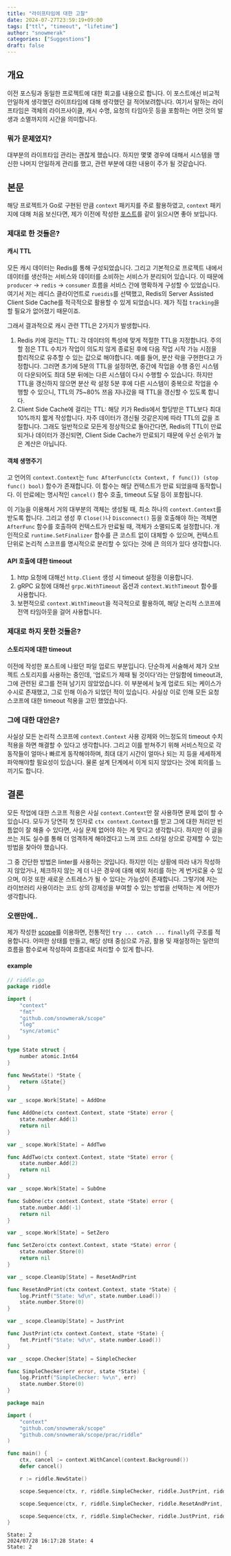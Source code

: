 ```yaml
---
title: "라이프타임에 대한 고찰"
date: 2024-07-27T23:59:19+09:00
tags: ["ttl", "timeout", "lifetime"]
author: "snowmerak"
categories: ["Suggestions"]
draft: false
---
```


## 개요

이전 포스팅과 동일한 프로젝트에 대한 회고를 내용으로 합니다. 이 포스트에선 비교적 안일하게 생각했던 라이프타임에 대해 생각했던 걸 적어보려합니다. 여기서 말하는 라이프타임은 객체의 라이프사이클, 캐시 수명, 요청의 타임아웃 등을 포함하는 어떤 것의 발생과 소멸까지의 시간을 의미합니다.

### 뭐가 문제였지?

대부분의 라이프타임 관리는 괜찮게 했습니다. 하지만 몇몇 경우에 대해서 시스템을 맹신한 나머지 안일하게 관리를 했고, 관련 부분에 대한 내용이 주가 될 것같습니다.

## 본문

해당 프로젝트가 Go로 구현된 만큼 `context` 패키지를 주로 활용하였고, `context` 패키지에 대해 처음 보신다면, 제가 이전에 작성한 [포스트](https://snowmerak.pages.dev/posts/018_context/)를 같이 읽으시면 좋아 보입니다.

### 제대로 한 것들은?

#### 캐시 TTL

모든 캐시 데이터는 Redis를 통해 구성되었습니다. 그리고 기본적으로 프로젝트 내에서 데이터를 생산하는 서비스와 데이터를 소비하는 서비스가 분리되어 있습니다. 이 때문에 `producer` -> `redis` -> `consumer` 흐름을 서비스 간에 명확하게 구성할 수 있었습니다. 여기서 저는 레디스 클라이언트로 `rueidis`를 선택했고, Redis의 Server Assisted Client Side Cache를 적극적으로 활용할 수 있게 되었습니다. 제가 직접 `tracking`을 할 필요가 없어졌기 때문이죠.

그래서 결과적으로 캐시 관련 TTL은 2가지가 발생합니다.

1. Redis 키에 걸리는 TTL: 각 데이터의 특성에 맞게 적절한 TTL을 지정합니다. 주의할 점은 TTL 수치가 작업이 의도치 않게 종료된 후에 다음 작업 시작 가능 시점을 합리적으로 유추할 수 있는 값으로 해야합니다. 예를 들어, 분산 락을 구현한다고 가정합니다. 그러면 초기에 5분의 TTL을 설정하면, 중간에 작업을 수행 중인 시스템이 다운되어도 최대 5분 뒤에는 다른 시스템이 다시 수행할 수 있습니다. 하지만 TTL을 갱신하지 않으면 분산 락 설정 5분 후에 다른 시스템이 중복으로 작업을 수행할 수 있으니, TTL의 75~80% 쯔음 지나갔을 때 TTL을 갱신할 수 있도록 합니다.
2. Client Side Cache에 걸리는 TTL: 해당 키가 Redis에서 할당받은 TTL보다 최대 10%까지 짧게 작성합니다. 자주 데이터가 갱신될 것같은지에 따라 TTL의 값을 조절합니다. 그래도 일반적으로 모든게 정상적으로 돌아간다면, Redis의 TTL이 만료되거나 데이터가 갱신되면, Client Side Cache가 만료되기 때문에 우선 순위가 높은 계산은 아닙니다.

#### 객체 생명주기

고 언어의 `context.Context`는 `func AfterFunc(ctx Context, f func()) (stop func() bool)` 함수가 존재합니다. 이 함수는 해당 컨텍스트가 만료 되었을때 동작합니다. 이 만료에는 명시적인 `cancel()` 함수 호출, timeout 도달 등이 포함됩니다. 

이 기능을 이용해서 거의 대부분의 객체는 생성될 때, 최소 하나의 `context.Context`를 받도록 합니다. 그리고 생성 후 `Close()`나 `Disconnect()` 등을 호출해야 하는 객체면 `AfterFunc` 함수를 호출하여 컨텍스트가 만료될 때, 객체가 소멸되도록 설정합니다. 개인적으로 `runtime.SetFinalizer` 함수를 큰 코스트 없이 대체할 수 있으며, 컨텍스트 단위로 논리적 스코프를 명시적으로 분리할 수 있다는 것에 큰 의의가 있다 생각합니다.

#### API 호출에 대한 timeout

1. http 요청에 대해선 `http.Client` 생성 시 timeout 설정을 이용합니다.
2. gRPC 요청에 대해선 `grpc.WithTimeout` 옵션과 `context.WithTimeout` 함수를 사용합니다.
3. 보편적으로 `context.WithTimeout`을 적극적으로 활용하여, 해당 논리적 스코프에 전역 타임아웃을 걸어 사용합니다.

### 제대로 하지 못한 것들은?

#### 스토리지에 대한 timeout

이전에 작성한 포스트에 나왔던 파일 업로드 부분입니다. 단순하게 서술해서 제가 오브젝트 스토리지를 사용하는 중인데, '업로드가 제때 될 것이다'라는 안일함에 timeout과, 그에 관련된 로그를 전혀 남기지 않았었습니다. 이 부분에서 늦게 업로드 되는 케이스가 수시로 존재했고, 그로 인해 이슈가 되었던 적이 있습니다. 사실상 이로 인해 모든 요청 스코프에 대한 timeout 적용을 고민 했었습니다.

### 그에 대한 대안은?

사실상 모든 논리적 스코프에 `context.Context` 사용 강제와 어느정도의 timeout 수치 적용을 하면 해결할 수 있다고 생각합니다. 그리고 이를 받쳐주기 위해 서비스적으로 각 동작들이 얼마나 빠르게 동작해야하며, 최대 대기 시간이 얼마나 되는 지 등을 세세하게 파악해야할 필요성이 있습니다. 물론 설계 단계에서 이게 되지 않았다는 것에 회의를 느끼기도 합니다.

## 결론

모든 작업에 대한 스코프 적용은 사실 `context.Context`만 잘 사용하면 문제 없이 할 수 있습니다. 모두가 당연히 첫 인자로 `ctx context.Context`를 받고 그에 대한 처리만 빈틈없이 잘 해줄 수 있다면, 사실 문제 없어야 하는 게 맞다고 생각합니다. 하지만 이 글을 쓰는 저도 실수를 통해 더 엄격하게 해야겠다고 느껴 코드 스타일 상으로 강제할 수 있는 방법을 찾아야 했습니다.

그 중 간단한 방법은 linter를 사용하는 것입니다. 하지만 이는 상황에 따라 내가 작성하지 않았거나, 체크하지 않는 게 더 나은 경우에 대해 예외 처리를 하는 게 번거로울 수 있으며, 이것 또한 새로운 스트레스가 될 수 있다는 가능성이 존재합니다. 그렇기에 저는 라이브러리 사용이라는 코드 상의 강제성을 부여할 수 있는 방법을 선택하는 게 어떤가 생각합니다.

### 오랜만에..

제가 작성한 [scope](https://github.com/snowmerak/scope)를 이용하면, 전통적인 `try ... catch ... finally`의 구조를 적용합니다. 어떠한 상태를 만들고, 해당 상태 중심으로 가공, 활용 및 재설정하는 일련의 흐름을 함수로써 작성하여 흐름대로 처리할 수 있게 합니다.

#### example

```go
// riddle.go
package riddle

import (
	"context"
	"fmt"
	"github.com/snowmerak/scope"
	"log"
	"sync/atomic"
)

type State struct {
	number atomic.Int64
}

func NewState() *State {
	return &State{}
}

var _ scope.Work[State] = AddOne

func AddOne(ctx context.Context, state *State) error {
	state.number.Add(1)
	return nil
}

var _ scope.Work[State] = AddTwo

func AddTwo(ctx context.Context, state *State) error {
	state.number.Add(2)
	return nil
}

var _ scope.Work[State] = SubOne

func SubOne(ctx context.Context, state *State) error {
	state.number.Add(-1)
	return nil
}

var _ scope.Work[State] = SetZero

func SetZero(ctx context.Context, state *State) error {
	state.number.Store(0)
	return nil
}

var _ scope.CleanUp[State] = ResetAndPrint

func ResetAndPrint(ctx context.Context, state *State) {
	log.Printf("State: %d\n", state.number.Load())
	state.number.Store(0)
}

var _ scope.CleanUp[State] = JustPrint

func JustPrint(ctx context.Context, state *State) {
	fmt.Printf("State: %d\n", state.number.Load())
}

var _ scope.Checker[State] = SimpleChecker

func SimpleChecker(err error, state *State) {
	log.Printf("SimpleChecker: %v\n", err)
	state.number.Store(0)
}
```

```go
package main

import (
	"context"
	"github.com/snowmerak/scope"
	"github.com/snowmerak/scope/prac/riddle"
)

func main() {
	ctx, cancel := context.WithCancel(context.Background())
	defer cancel()

	r := riddle.NewState()

	scope.Sequence(ctx, r, riddle.SimpleChecker, riddle.JustPrint, riddle.AddOne, riddle.AddTwo, riddle.SubOne)

	scope.Sequence(ctx, r, riddle.SimpleChecker, riddle.ResetAndPrint, riddle.AddOne, riddle.AddTwo, riddle.SubOne)

	scope.Sequence(ctx, r, riddle.SimpleChecker, riddle.JustPrint, riddle.AddOne, riddle.AddTwo, riddle.SubOne)
}
```

```shell
State: 2
2024/07/28 16:17:28 State: 4
State: 2
```
